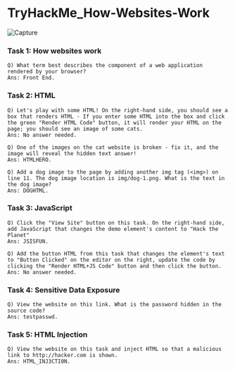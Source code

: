 # TryHackMe_How-Websites-Work

![Capture](https://github.com/sayan-125/TryHackMe_How-Websites-Work/assets/158836588/853123dd-12e9-4075-a55c-2d2bcd56a1b3)


### **Task 1:** How websites work

	Q) What term best describes the component of a web application rendered by your browser?
	Ans: Front End.

### **Task 2:** HTML

	Q) Let's play with some HTML! On the right-hand side, you should see a box that renders HTML - If you enter some HTML into the box and click the green "Render HTML Code" button, it will render your HTML on the page; you should see an image of some cats.
	Ans: No answer needed.
	
 	Q) One of the images on the cat website is broken - fix it, and the image will reveal the hidden text answer!
	Ans: HTMLHERO.
	
 	Q) Add a dog image to the page by adding another img tag (<img>) on line 11. The dog image location is img/dog-1.png. What is the text in the dog image?
	Ans: DOGHTML.

### **Task 3:** JavaScript

	Q) Click the "View Site" button on this task. On the right-hand side, add JavaScript that changes the demo element's content to "Hack the Planet"
	Ans: JSISFUN.
	
	Q) Add the button HTML from this task that changes the element's text to "Button Clicked" on the editor on the right, update the code by clicking the "Render HTML+JS Code" button and then click the button.
	Ans: No answer needed.

### **Task 4:** Sensitive Data Exposure

	Q) View the website on this link. What is the password hidden in the source code?
	Ans: testpasswd.

### **Task 5:** HTML Injection

	Q) View the website on this task and inject HTML so that a malicious link to http://hacker.com is shown.
	Ans: HTML_INJ3CTI0N.
